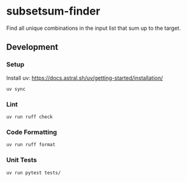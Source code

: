 # subsetsum-finder

Find all unique combinations in the input list that sum up to the target.

## Development

### Setup

Install uv: https://docs.astral.sh/uv/getting-started/installation/

```
uv sync
```

### Lint

```
uv run ruff check
```

### Code Formatting

```
uv run ruff format
```

### Unit Tests

```
uv run pytest tests/
```
